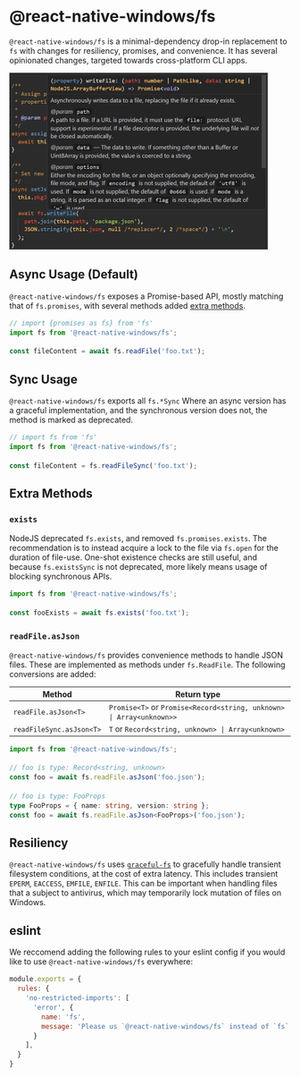 # @react-native-windows/fs

`@react-native-windows/fs` is a minimal-dependency drop-in replacement to `fs` with changes for resiliency, promises, and convenience. It has several opinionated changes, targeted towards cross-platform CLI apps.

![Usage Thumbnail](./assets/logo.png)

## Async Usage (Default)

`@react-native-windows/fs` exposes a Promise-based API, mostly matching that of `fs.promises`, with several methods added [extra methods](#Extra-Methods).

```ts
// import {promises as fs} from 'fs'
import fs from '@react-native-windows/fs';

const fileContent = await fs.readFile('foo.txt');
```

## Sync Usage

`@react-native-windows/fs` exports all `fs.*Sync` Where an async version has a graceful implementation, and the synchronous version does not, the method is marked as deprecated.

```ts
// import fs from 'fs'
import fs from '@react-native-windows/fs';

const fileContent = fs.readFileSync('foo.txt');
```

## Extra Methods

### `exists`
NodeJS deprecated `fs.exists`, and removed `fs.promises.exists`. The recommendation is to instead acquire a lock to the file via `fs.open` for the duration of file-use. One-shot existence checks are still useful, and because `fs.existsSync` is not deprecated, more likely means usage of blocking synchronous APIs.

```ts
import fs from '@react-native-windows/fs';

const fooExists = await fs.exists('foo.txt');
```

### `readFile.asJson`

`@react-native-windows/fs` provides convenience methods to handle JSON files. These are implemented as methods under `fs.ReadFile`. The following conversions are added:

| Method | Return type |
|-|-|
| `readFile.asJson<T>` | `Promise<T>` or `Promise<Record<string, unknown> \| Array<unknown>>` |
| `readFileSync.asJson<T>` | `T` or `Record<string, unknown> \| Array<unknown>` |

```ts
import fs from '@react-native-windows/fs';

// foo is type: Record<string, unknown>
const foo = await fs.readFile.asJson('foo.json');

// foo is type: FooProps
type FooProps = { name: string, version: string };
const foo = await fs.readFile.asJson<FooProps>('foo.json');
```

## Resiliency

`@react-native-windows/fs` uses [`graceful-fs`](https://github.com/isaacs/node-graceful-fs) to gracefully handle transient filesystem conditions, at the cost of extra latency. This includes transient `EPERM`, `EACCESS`, `EMFILE`, `ENFILE`. This can be important when handling files that a subject to antivirus, which may temporarily lock mutation of files on Windows.

## eslint
We reccomend adding the following rules to your eslint config if you would like to use `@react-native-windows/fs` everywhere:
```js
module.exports = {
  rules: {
    'no-restricted-imports': [
      'error', {
        name: 'fs',
        message: 'Please us `@react-native-windows/fs` instead of `fs`'
      }
    ],
  }
}
```
